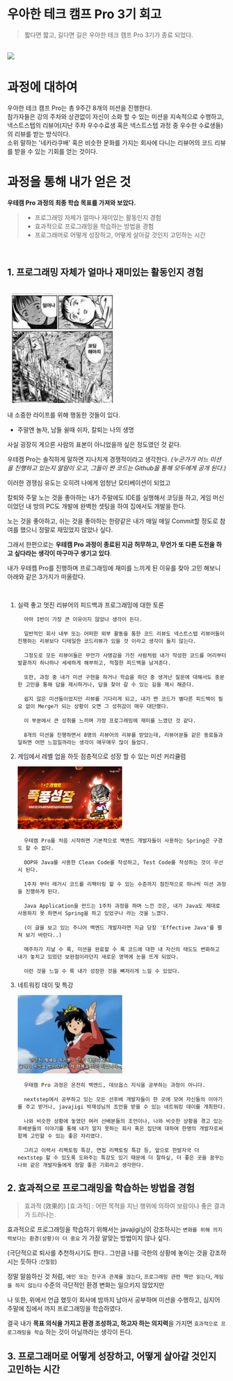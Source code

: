 # 우아한 테크 캠프 Pro 3기 회고

> 짧다면 짧고, 길다면 길은 우아한 테크 캠프 Pro 3기가 종료 되었다.

<br/>
<img src="https://2runzzal.com/media/RTV1aHQ2ZGt3RUcybExYeHBieVZaUT09/zzal.jpg" width=50%>

# 과정에 대하여

우아한 테크 캠프 Pro는 총 9주간 8개의 미션을 진행한다. <br/>
참가자들은 강의 주차와 상관없이 자신이 소화 할 수 있는 미션을 지속적으로 수행하고, <br/>
넥스트스텝의 리뷰어(지난 주차 우수수료생 혹은 넥스트스텝 과정 중 우수한 수료생들)의 리뷰를 받는 방식이다. <br/>
소위 말하는 '네카라쿠배' 혹은 비슷한 문화를 가지는 회사에 다니는 리뷰어의 코드 리뷰를 받을 수 있는 기회를 얻는 것이다. <br/>

# 과정을 통해 내가 얻은 것 

**우테캠 Pro 과정의 최종 학습 목표를 가져와 보았다.**

>- 프로그래밍 자체가 얼마나 재미있는 활동인지 경험
>- 효과적으로 프로그래밍을 학습하는 방법을 경험
>- 프로그래머로 어떻게 성장하고, 어떻게 살아갈 것인지 고민하는 시간

<br/>

## 1. 프로그래밍 자체가 얼마나 재미있는 활동인지 경험
<br/>
<img src="./assets/wakeup.jpeg" width=50%>
<br/>

내 소중한 라이프를 위해 행동한 것들이 있다.

- 주말엔 놀자, 남들 쉴때 쉬자, 칼퇴는 나의 생명
  
사실 굉장히 게으른 사람의 표본이 아니었을까 싶은 정도였던 것 같다.

우테캠 Pro는 솔직하게 말하면 지나치게 경쟁적이라고 생각한다.
*(누군가가 어느 미션을 진행하고 있는지 알람이 오고, 그들이 짠 코드는 Github을 통해 모두에게 공개 된다.)*

이러한 경쟁심 유도는 오히려 나에게 엄청난 모티베이션이 되었고

칼퇴와 주말 노는 것을 좋아하는 내가 주말에도 IDE를 실행해서 코딩을 하고, 게임 머신이었던 내 방의 PC도 개발에 완벽한 셋팅을 하여 집에서도 개발을 한다.

노는 것을 좋아하고, 쉬는 것을 좋아하는 한량같은 내가 매일 매일 Commit할 정도로 참여를 했으니 정말로 재밌었지 않았나 싶다.

그래서 한편으로는 **우테캠 Pro 과정이 종료된 지금 허무하고, 무언가 또 다른 도전을 하고 싶다라는 생각이 마구마구 생기고 있다**.

내가 우테켐 Pro를 진행하며 프로그래밍에 재미를 느끼게 된 이유를 찾아 고민 해보니 아래와 같은 3가지가 떠올랐다.

<br/>

1. 실력 좋고 멋진 리뷰어의 피드백과 프로그래밍에 대한 토론 
   
         아마 1번이 가장 큰 이유이지 않았나 생각이 든다.
   
         일반적인 회사 내부 또는 어떠한 외부 활동을 통한 코드 리뷰도 넥스트스텝 리뷰어들이 진행하는 리뷰보다 디테일한 코드리뷰가 있을 것 이라고 생각이 들지 않는다.
   
         그정도로 모든 리뷰어들은 무언가 사명감을 가진 사람처럼 내가 작성한 코드를 머리부터 발끝까지 하나하나 세세하게 해부하고, 적절한 피드백을 남겨준다.
   
         또한, 과정 중 내가 미션 구현을 하거나 학습을 하던 중 생겨난 질문에 대해서도 충분한 고민을 통해 답을 제시하거나, 답을 찾아 갈 수 있는 길을 제시 해준다.
   
         쉽지 않은 미션들이었지만 리뷰를 기다리게 되고, 내가 짠 코드가 별다른 피드백이 필요 없이 Merge가 되는 상황이 오면 그 성취감이 매우 대단했다.
   
         이 부분에서 큰 성취를 느끼며 가장 프로그래밍에 재미를 느꼈던 것 같다.
   
         8개의 미션을 진행하면서 8명의 리뷰어의 리뷰를 받았는데, 리뷰어분들 같은 동료들과 일하면 어떤 느낌일까라는 생각이 매우매우 많이 들었다.

2. 게임에서 레벨 업을 하듯 점층적으로 성장 할 수 있는 미션 커리큘럼
   
      <img src="./assets/levelup.jpeg" width="50%">
         
         우테캠 Pro를 처음 시작하면 기본적으로 백엔드 개발자들이 사용하는 Spring은 구경도 할 수 없다.
   
         OOP와 Java를 사용한 Clean Code를 작성하고, Test Code를 작성하는 것이 우선시 된다.
   
         1주차 부터 레거시 코드를 리팩터링 할 수 있는 수준까지 점진적으로 하나씩 미션 과정을 진행하게 된다.
   
         Java Application을 만드는 1주차 과정을 하며 느낀 것은, 내가 Java도 제대로 사용하지 못 하면서 Spring을 하고 있었구나 라는 것을 느꼈다.
   
         (이 글을 보고 있는 주니어 백엔드 개발자라면 지금 당장 'Effective Java'를 펼쳐 보기 바란다..)
   
         매주차가 지날 수 록, 미션을 완료할 수 록 코드에 대한 내 자신의 태도도 변화하고 내가 놓치고 있었던 보완점이라던지 새로운 영역에 눈을 뜨게 되었다.
   
         이런 것을 느낄 수 록 내가 성장한 것을 뼈저리게 느낄 수 있었다.

3. 네트워킹 데이 및 특강
   
      <img src="./assets/goodbye.jpg" width="50%">
   
         우태캠 Pro 과정은 온전히 백엔드, 데브옵스 지식을 공부하는 과정이 아니다.
      
         nextstep에서 공부하고 있는 모든 선후배 개발자들이 한 곳에 모여 자신들의 이야기를 주고 받거나, javajigi 박재성님의 조언을 받을 수 있는 네트워킹 데이를 개최한다.

         나와 비슷한 상황에 놓였던 여러 선배분들의 조언이나, 나와 비슷한 상황을 겪고 있는 후배분들의 이야기를 통해 내가 알지 못하는 회사 혹은 집단에 대하여 한명의 개발자로써 함께 고민할 수 있는 좋은 자리였다.
         
         그리고 이력서 리팩토링 특강, 면접 리팩토링 특강 등, 앞으로 한발자국 더 nextstep 할 수 있도록 도와주는 특강도 있기 때문에 더 잘하싶, 더 좋은 곳을 꿈꾸는 나와 같은 개발자들에게 정말 좋은 기회라고 생각한다.

## 2. 효과적으로 프로그래밍을 학습하는 방법을 경험

> 효과적 (效果的) [효ː과적] : 어떤 목적을 지닌 행위에 의하여 보람이나 좋은 결과가 드러나는.

효과적으로 프로그래밍을 학습하기 위해서는 javajigi님이 강조하시는 `변화를 위해 의지력보다는 환경(상황)이 더 중요` 가 가장 알맞는 방법이지 않나 싶다.

(극단적으로 퇴사를 추천하시기도 한다.. 그만큼 나를 극한의 상황에 놓이는 것을 강조하시는 듯하다 :`간절함`) 

정말 말씀하신 것 처럼, `애인 또는 친구과 관계를 끊는다`, `프로그래밍 관련 책만 읽는다`, `게임을 하지 않는다` 수준의 극단적인 환경 변화는 일으키지 않았지만

나 또한, 위에서 언급 했듯이 회사에 밤까지 남아서 공부하며 미션을 수행하고, 심지어 주말에 집에서 까지 프로그래밍을 학습하였다.

결국 내가 **목표 의식을 가지고 환경 조성하고, 하고자 하는 의지력**을 가지면 `효과적으로 프로그래밍을 학습` 하는 것이 아닐까라는 생각이 든다.

## 3. 프로그래머로 어떻게 성장하고, 어떻게 살아갈 것인지 고민하는 시간
